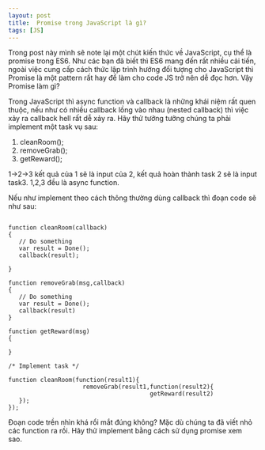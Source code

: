 ```yaml
---
layout: post
title:  Promise trong JavaScript là gì?
tags: [JS]
---
```


Trong post này mình sẽ note lại một chút kiến thức về JavaScript, cụ thể là promise trong ES6. Như các bạn đã biết thì ES6 mang đến 
rất nhiều cải tiến, ngoài việc cung cấp cách thức lập trình hướng đối tượng cho JavaScript thì Promise là một pattern rất hay để làm cho code JS trở nên dễ đọc hơn. Vậy Promise làm gì?

Trong JavaScript thì async function và callback là những khái niệm rất quen thuộc, nếu như có nhiều callback lồng vào nhau (nested callback) thì việc xảy ra callback hell rất dễ xảy ra. Hãy thử tưởng tưởng chúng ta phải implement một task vụ sau:

1. cleanRoom();
2. removeGrab();
3. getReward();

1->2->3 kết quả của 1 sẽ là input của 2, kết quả hoàn thành task 2 sẽ là input task3. 1,2,3 đều là async function.

Nếu như implement theo cách thông thường dùng callback thì đoạn code sẽ như sau:

~~~~

function cleanRoom(callback)
{
   // Do something
   var result = Done();
   callback(result);

}

function removeGrab(msg,callback)
{
   // Do something
   var result = Done();
   callback(result)
}

function getReward(msg)
{

}

/* Implement task */

function cleanRoom(function(result1){
                     removeGrab(result1,function(result2){
                                        getReward(result2)
   });
});
~~~~
Đoạn code trền nhìn khá rổi mắt đúng không? Mặc dù chúng ta đã viết nhỏ các function ra rồi. Hãy thử implement bằng cách sử dụng promise xem sao.


